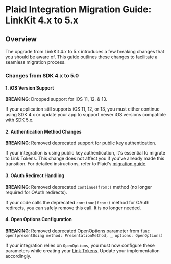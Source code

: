 # Plaid Integration Migration Guide: LinkKit 4.x to 5.x


## Overview

The upgrade from LinkKit 4.x to 5.x introduces a few breaking changes that you should be aware of. This guide outlines these changes to facilitate a seamless migration process.

### Changes from SDK 4.x to 5.0

#### 1. iOS Version Support
**BREAKING**: Dropped support for iOS 11, 12, & 13.

If your application still supports iOS 11, 12, or 13, you must either continue using SDK 4.x or update your app to support newer iOS versions compatible with SDK 5.x.

#### 2. Authentication Method Changes
**BREAKING**: Removed deprecated support for public key authentication.

If your integration is using public key authentication, it's essential to migrate to Link Tokens. This change does not affect you if you've already made this transition. For detailed instructions, refer to Plaid's [migration guide](https://plaid.com/docs/link-token-migration-guide).

#### 3. OAuth Redirect Handling
**BREAKING**: Removed deprecated `continue(from:)` method (no longer required for OAuth redirects).

If your code calls the deprecated `continue(from:)` method for OAuth redirects, you can safely remove this call. It is no longer needed.

#### 4. Open Options Configuration
**BREAKING**: Removed deprecated OpenOptions parameter from `func open(presentUsing method: PresentationMethod, _ options: OpenOptions)`

If your integration relies on `OpenOptions`, you must now configure these parameters while creating your [Link Tokens](https://plaid.com/docs/api/tokens/). Update your implementation accordingly.